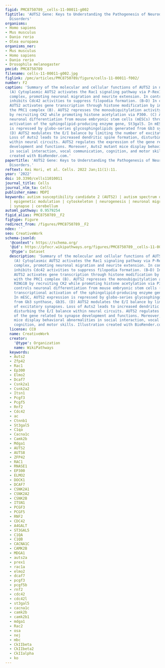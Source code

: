 ```yaml
---
figid: PMC8750789__cells-11-00011-g002
figtitle: 'AUTS2 Gene: Keys to Understanding the Pathogenesis of Neurodevelopmental
  Disorders'
organisms:
- Homo sapiens
- Mus musculus
- Danio rerio
- Olea europaea
organisms_ner:
- Mus musculus
- Homo sapiens
- Danio rerio
- Drosophila melanogaster
pmcid: PMC8750789
filename: cells-11-00011-g002.jpg
figlink: /pmc/articles/PMC8750789/figure/cells-11-00011-f002/
number: F2
caption: 'Summary of the molecular and cellular functions of AUTS2 in neurodevelopment:
  (A) Cytoplasmic AUTS2 activates the Rac1 signaling pathway via P-Rex1 and Elmo2/Dock180
  complex, promoting neuronal migration and neurite extension. In contrast, AUTS2
  inhibits Cdc42 activities to suppress filopodia formation. (B–D) In cell nuclei,
  AUTS2 activates gene transcription through histone modification by interacting with
  the PRC1 complex (B). AUTS2 represses the monoubiquitylation activity of RING1B
  by recruiting CK2 while promoting histone acetylation via P300. (C) AUTS2 controls
  neuronal differentiation from mouse embryonic stem cells (mESCs) through transcriptional
  activation of the sphingolipid-producing enzyme gene, St3gal5. In mESC, AUTS2 expression
  is repressed by globo-series glycosphingolipids generated from Gb3 synthase, Gb3S.
  (D) AUTS2 modulates the E/I balance by limiting the number of excitatory synapses.
  Loss of Auts2 leads to increased dendritic spine formation, disturbing the E/I balance
  within neural circuits. AUTS2 regulates the expression of the gene related to synapse
  development and functions. Moreover, Auts2 mutant mice display behavioral abnormalities
  in social interaction, vocal communication, cognition, and motor skills. Illustration
  created with BioRender.com.'
papertitle: 'AUTS2 Gene: Keys to Understanding the Pathogenesis of Neurodevelopmental
  Disorders.'
reftext: Kei Hori, et al. Cells. 2022 Jan;11(1):11.
year: '2022'
doi: 10.3390/cells11010011
journal_title: Cells
journal_nlm_ta: Cells
publisher_name: MDPI
keywords: autism susceptibility candidate 2 (AUTS2) | autism spectrum disorders (ASD)
  | epigenetic modulation | cytoskeleton | neurogenesis | neuronal migration | neuritogenesis
  | synapse | cerebellum
automl_pathway: 0.9579254
figid_alias: PMC8750789__F2
figtype: Figure
redirect_from: /figures/PMC8750789__F2
ndex: ''
seo: CreativeWork
schema-jsonld:
  '@context': https://schema.org/
  '@id': https://pfocr.wikipathways.org/figures/PMC8750789__cells-11-00011-g002.html
  '@type': Dataset
  description: 'Summary of the molecular and cellular functions of AUTS2 in neurodevelopment:
    (A) Cytoplasmic AUTS2 activates the Rac1 signaling pathway via P-Rex1 and Elmo2/Dock180
    complex, promoting neuronal migration and neurite extension. In contrast, AUTS2
    inhibits Cdc42 activities to suppress filopodia formation. (B–D) In cell nuclei,
    AUTS2 activates gene transcription through histone modification by interacting
    with the PRC1 complex (B). AUTS2 represses the monoubiquitylation activity of
    RING1B by recruiting CK2 while promoting histone acetylation via P300. (C) AUTS2
    controls neuronal differentiation from mouse embryonic stem cells (mESCs) through
    transcriptional activation of the sphingolipid-producing enzyme gene, St3gal5.
    In mESC, AUTS2 expression is repressed by globo-series glycosphingolipids generated
    from Gb3 synthase, Gb3S. (D) AUTS2 modulates the E/I balance by limiting the number
    of excitatory synapses. Loss of Auts2 leads to increased dendritic spine formation,
    disturbing the E/I balance within neural circuits. AUTS2 regulates the expression
    of the gene related to synapse development and functions. Moreover, Auts2 mutant
    mice display behavioral abnormalities in social interaction, vocal communication,
    cognition, and motor skills. Illustration created with BioRender.com.'
  license: CC0
  name: CreativeWork
  creator:
    '@type': Organization
    name: WikiPathways
  keywords:
  - Auts2
  - Zfp42
  - Rac1
  - Ep300
  - Elmo2
  - Dcaf7
  - Csnk2a1
  - Csnk2a2
  - Itsn1
  - Pcgf3
  - Pcgf5
  - Rnf2
  - Cdc42
  - ac
  - Ctnnb1
  - St3gal5
  - C1qa
  - Cacna1c
  - Camk2b
  - Mdga1
  - AUTS2
  - AUTS8
  - ZFP42
  - RAC1
  - RNASE1
  - EP300
  - ELMO2
  - DOCK1
  - DCAF7
  - CSNK2A1
  - CSNK2A2
  - CSNK2B
  - ITSN1
  - PCGF3
  - PCGF5
  - RNF2
  - CDC42
  - A4GALT
  - ST3GAL5
  - C1QA
  - C1QB
  - CACNA1C
  - CAMK2B
  - MDGA1
  - auts2a
  - prex1
  - rac1a
  - elmo2
  - dcaf7
  - pcgf3
  - pcgf5b
  - rnf2
  - cdc42
  - cdc42l
  - st3gal5
  - cacna1c
  - camk2b
  - camk2b1
  - mdga1
  - Rac2
  - osa
  - nej
  - mbc
  - CkIIbeta
  - CkIIbeta2
  - CkIIalpha
  - ko
---
```

